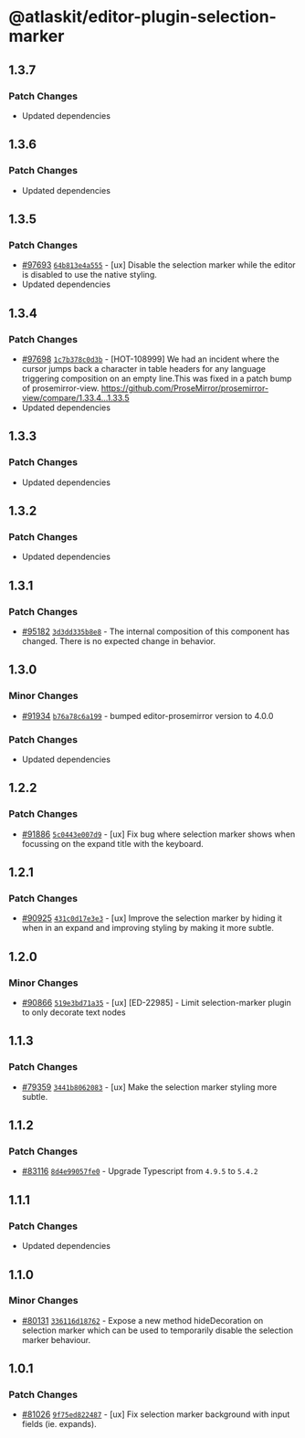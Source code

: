 # @atlaskit/editor-plugin-selection-marker

## 1.3.7

### Patch Changes

-   Updated dependencies

## 1.3.6

### Patch Changes

-   Updated dependencies

## 1.3.5

### Patch Changes

-   [#97693](https://stash.atlassian.com/projects/CONFCLOUD/repos/confluence-frontend/pull-requests/97693)
    [`64b813e4a555`](https://stash.atlassian.com/projects/CONFCLOUD/repos/confluence-frontend/commits/64b813e4a555) -
    [ux] Disable the selection marker while the editor is disabled to use the native styling.
-   Updated dependencies

## 1.3.4

### Patch Changes

-   [#97698](https://stash.atlassian.com/projects/CONFCLOUD/repos/confluence-frontend/pull-requests/97698)
    [`1c7b378c0d3b`](https://stash.atlassian.com/projects/CONFCLOUD/repos/confluence-frontend/commits/1c7b378c0d3b) -
    [HOT-108999] We had an incident where the cursor jumps back a character in table headers for any
    language triggering composition on an empty line.This was fixed in a patch bump of
    prosemirror-view. https://github.com/ProseMirror/prosemirror-view/compare/1.33.4...1.33.5
-   Updated dependencies

## 1.3.3

### Patch Changes

-   Updated dependencies

## 1.3.2

### Patch Changes

-   Updated dependencies

## 1.3.1

### Patch Changes

-   [#95182](https://stash.atlassian.com/projects/CONFCLOUD/repos/confluence-frontend/pull-requests/95182)
    [`3d3dd335b8e8`](https://stash.atlassian.com/projects/CONFCLOUD/repos/confluence-frontend/commits/3d3dd335b8e8) -
    The internal composition of this component has changed. There is no expected change in behavior.

## 1.3.0

### Minor Changes

-   [#91934](https://stash.atlassian.com/projects/CONFCLOUD/repos/confluence-frontend/pull-requests/91934)
    [`b76a78c6a199`](https://stash.atlassian.com/projects/CONFCLOUD/repos/confluence-frontend/commits/b76a78c6a199) -
    bumped editor-prosemirror version to 4.0.0

### Patch Changes

-   Updated dependencies

## 1.2.2

### Patch Changes

-   [#91886](https://stash.atlassian.com/projects/CONFCLOUD/repos/confluence-frontend/pull-requests/91886)
    [`5c0443e007d9`](https://stash.atlassian.com/projects/CONFCLOUD/repos/confluence-frontend/commits/5c0443e007d9) -
    [ux] Fix bug where selection marker shows when focussing on the expand title with the keyboard.

## 1.2.1

### Patch Changes

-   [#90925](https://stash.atlassian.com/projects/CONFCLOUD/repos/confluence-frontend/pull-requests/90925)
    [`431c0d17e3e3`](https://stash.atlassian.com/projects/CONFCLOUD/repos/confluence-frontend/commits/431c0d17e3e3) -
    [ux] Improve the selection marker by hiding it when in an expand and improving styling by making
    it more subtle.

## 1.2.0

### Minor Changes

-   [#90866](https://stash.atlassian.com/projects/CONFCLOUD/repos/confluence-frontend/pull-requests/90866)
    [`519e3bd71a35`](https://stash.atlassian.com/projects/CONFCLOUD/repos/confluence-frontend/commits/519e3bd71a35) -
    [ux] [ED-22985] - Limit selection-marker plugin to only decorate text nodes

## 1.1.3

### Patch Changes

-   [#79359](https://stash.atlassian.com/projects/CONFCLOUD/repos/confluence-frontend/pull-requests/79359)
    [`3441b8062083`](https://stash.atlassian.com/projects/CONFCLOUD/repos/confluence-frontend/commits/3441b8062083) -
    [ux] Make the selection marker styling more subtle.

## 1.1.2

### Patch Changes

-   [#83116](https://stash.atlassian.com/projects/CONFCLOUD/repos/confluence-frontend/pull-requests/83116)
    [`8d4e99057fe0`](https://stash.atlassian.com/projects/CONFCLOUD/repos/confluence-frontend/commits/8d4e99057fe0) -
    Upgrade Typescript from `4.9.5` to `5.4.2`

## 1.1.1

### Patch Changes

-   Updated dependencies

## 1.1.0

### Minor Changes

-   [#80131](https://stash.atlassian.com/projects/CONFCLOUD/repos/confluence-frontend/pull-requests/80131)
    [`336116d18762`](https://stash.atlassian.com/projects/CONFCLOUD/repos/confluence-frontend/commits/336116d18762) -
    Expose a new method hideDecoration on selection marker which can be used to temporarily disable
    the selection marker behaviour.

## 1.0.1

### Patch Changes

-   [#81026](https://stash.atlassian.com/projects/CONFCLOUD/repos/confluence-frontend/pull-requests/81026)
    [`9f75ed822487`](https://stash.atlassian.com/projects/CONFCLOUD/repos/confluence-frontend/commits/9f75ed822487) -
    [ux] Fix selection marker background with input fields (ie. expands).
